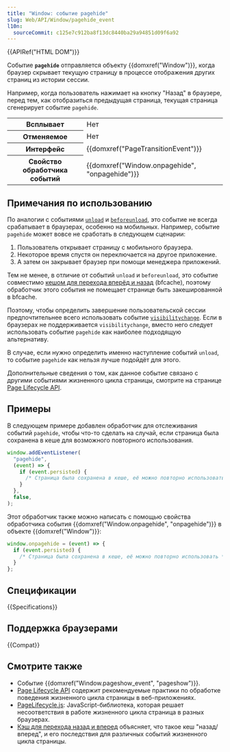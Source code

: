 ```yaml
---
title: "Window: событие pagehide"
slug: Web/API/Window/pagehide_event
l10n:
  sourceCommit: c125e7c912ba8f13dc8440ba29a94851d09f6a92
---
```


{{APIRef("HTML DOM")}}

Событие **`pagehide`** отправляется объекту {{domxref("Window")}}, когда браузер скрывает текущую страницу в процессе отображения других страниц из истории сессии.

Например, когда пользователь нажимает на кнопку "Назад" в браузере, перед тем, как отобразиться предыдущая страница, текущая страница сгенерирует событие `pagehide`.

<table class="properties">
  <tbody>
    <tr>
      <th scope="row">Всплывает</th>
      <td>Нет</td>
    </tr>
    <tr>
      <th scope="row">Отменяемое</th>
      <td>Нет</td>
    </tr>
    <tr>
      <th scope="row">Интерфейс</th>
      <td>{{domxref("PageTransitionEvent")}}</td>
    </tr>
    <tr>
      <th scope="row">Свойство обработчика событий</th>
      <td>{{domxref("Window.onpagehide", "onpagehide")}}</td>
    </tr>
  </tbody>
</table>

## Примечания по использованию

По аналогии с событиями [`unload`](/ru/docs/Web/API/Window/unload_event) и [`beforeunload`](/ru/docs/Web/API/Window/beforeunload_event), это событие не всегда срабатывает в браузерах, особенно на мобильных. Например, событие `pagehide` может вовсе не сработать в следующем сценарии:

1. Пользователь открывает страницу с мобильного браузера.
2. Некоторое время спустя он переключается на другое приложение.
3. А затем он закрывает браузер при помощи менеджера приложений.

Тем не менее, в отличие от событий `unload` и `beforeunload`, это событие совместимо [кешом для перехода вперёд и назад](https://web.dev/bfcache/) (bfcache), поэтому обработчик этого события не помещает странице быть закешированной в bfcache.

Поэтому, чтобы определить завершение пользовательской сессии предпочтительнее всего использовать событие [`visibilitychange`](/ru/docs/Web/API/Document/visibilitychange_event). Если в браузерах не поддерживается `visibilitychange`, вместо него следует использовать событие `pagehide` как наиболее подходящую альтернативу.

В случае, если нужно определить именно наступление событий `unload`, то событие `pagehide` как нельзя лучше подойдёт для этого.

Дополнительные сведения о том, как данное событие связано с другими событиями жизненного цикла страницы, смотрите на странице [Page Lifecycle API](https://developer.chrome.com/blog/page-lifecycle-api/).

## Примеры

В следующем примере добавлен обработчик для отслеживания событий `pagehide`, чтобы что-то сделать на случай, если страница была сохранена в кеше для возможного повторного использования.

```js
window.addEventListener(
  "pagehide",
  (event) => {
    if (event.persisted) {
      /* Страница была сохранена в кеше, её можно повторно использовать */
    }
  },
  false,
);
```

Этот обработчик также можно написать с помощью свойства обработчика события {{domxref("Window.onpagehide", "onpagehide")}} в объекте {{domxref("Window")}}:

```js
window.onpagehide = (event) => {
  if (event.persisted) {
    /* Страница была сохранена в кеше, её можно повторно использовать */
  }
};
```

## Спецификации

{{Specifications}}

## Поддержка браузерами

{{Compat}}

## Смотрите также

- Событие {{domxref("Window.pageshow_event", "pageshow")}}.
- [Page Lifecycle API](https://developer.chrome.com/blog/page-lifecycle-api/#developer-recommendations-for-each-state) содержит рекомендуемые практики по обработке поведения жизненного цикла страницы в веб-приложениях.
- [PageLifecycle.js](https://github.com/GoogleChromeLabs/page-lifecycle): JavaScript-библиотека, которая решает несоответствия в работе жизненного цикла страница в разных браузерах.
- [Кэш для перехода назад и вперед](https://web.dev/bfcache/) объясняет, что такое кеш "назад/вперед", и его последствия для различных событий жизненного цикла страницы.
